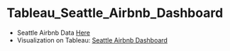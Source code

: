 # Tableau_Seattle_Airbnb_Dashboard

* Seattle Airbnb Data [Here](https://www.kaggle.com/datasets/alexanderfreberg/airbnb-listings-2016-dataset "Here")
* Visualization on Tableau: [Seattle Airbnb Dashboard](https://public.tableau.com/views/SeattleAirbnb_16875488509870/Dashboard1?:language=en-US&:display_count=n&:origin=viz_share_link "Visualization on Tableau")
